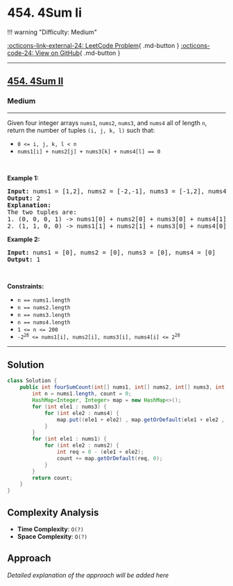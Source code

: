 # 454. 4Sum Ii

!!! warning "Difficulty: Medium"

[:octicons-link-external-24: LeetCode Problem](https://leetcode.com/problems/4sum-ii/){ .md-button }
[:octicons-code-24: View on GitHub](https://github.com/RAJ8664/Leetcode/tree/master/0454-4sum-ii){ .md-button }

---

<h2><a href="https://leetcode.com/problems/4sum-ii">454. 4Sum II</a></h2><h3>Medium</h3><hr><p>Given four integer arrays <code>nums1</code>, <code>nums2</code>, <code>nums3</code>, and <code>nums4</code> all of length <code>n</code>, return the number of tuples <code>(i, j, k, l)</code> such that:</p>

<ul>
	<li><code>0 &lt;= i, j, k, l &lt; n</code></li>
	<li><code>nums1[i] + nums2[j] + nums3[k] + nums4[l] == 0</code></li>
</ul>

<p>&nbsp;</p>
<p><strong class="example">Example 1:</strong></p>

<pre>
<strong>Input:</strong> nums1 = [1,2], nums2 = [-2,-1], nums3 = [-1,2], nums4 = [0,2]
<strong>Output:</strong> 2
<strong>Explanation:</strong>
The two tuples are:
1. (0, 0, 0, 1) -&gt; nums1[0] + nums2[0] + nums3[0] + nums4[1] = 1 + (-2) + (-1) + 2 = 0
2. (1, 1, 0, 0) -&gt; nums1[1] + nums2[1] + nums3[0] + nums4[0] = 2 + (-1) + (-1) + 0 = 0
</pre>

<p><strong class="example">Example 2:</strong></p>

<pre>
<strong>Input:</strong> nums1 = [0], nums2 = [0], nums3 = [0], nums4 = [0]
<strong>Output:</strong> 1
</pre>

<p>&nbsp;</p>
<p><strong>Constraints:</strong></p>

<ul>
	<li><code>n == nums1.length</code></li>
	<li><code>n == nums2.length</code></li>
	<li><code>n == nums3.length</code></li>
	<li><code>n == nums4.length</code></li>
	<li><code>1 &lt;= n &lt;= 200</code></li>
	<li><code>-2<sup>28</sup> &lt;= nums1[i], nums2[i], nums3[i], nums4[i] &lt;= 2<sup>28</sup></code></li>
</ul>


---

## Solution

```java
class Solution {
    public int fourSumCount(int[] nums1, int[] nums2, int[] nums3, int[] nums4) {
        int n = nums1.length, count = 0;
        HashMap<Integer, Integer> map = new HashMap<>();
        for (int ele1 : nums3) {
            for (int ele2 : nums4) {
                map.put((ele1 + ele2) , map.getOrDefault(ele1 + ele2 , 0) + 1);
            } 
        }
        for (int ele1 : nums1) {
            for (int ele2 : nums2) {
                int req = 0 - (ele1 + ele2);
                count += map.getOrDefault(req, 0);
            }
        }
        return count;
    }
}

```

## Complexity Analysis

- **Time Complexity**: `O(?)`
- **Space Complexity**: `O(?)`

## Approach

*Detailed explanation of the approach will be added here*

